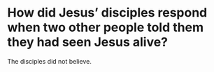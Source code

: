 # How did Jesus’ disciples respond when two other people told them they had seen Jesus alive?

The disciples did not believe.
